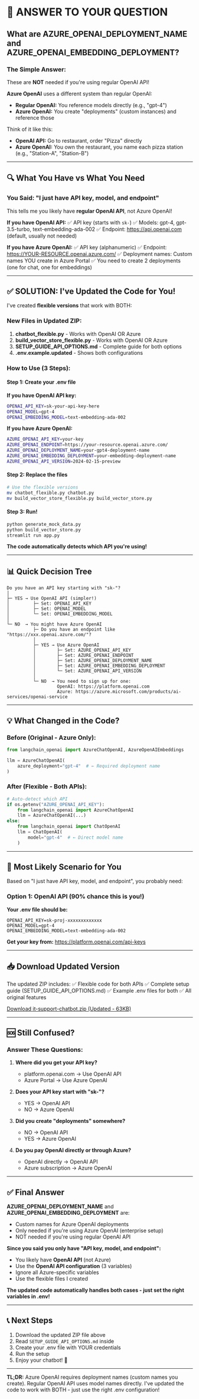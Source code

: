 # 🎯 ANSWER TO YOUR QUESTION

## What are AZURE_OPENAI_DEPLOYMENT_NAME and AZURE_OPENAI_EMBEDDING_DEPLOYMENT?

### The Simple Answer:

These are **NOT** needed if you're using regular OpenAI API!

**Azure OpenAI** uses a different system than regular OpenAI:
- **Regular OpenAI:** You reference models directly (e.g., "gpt-4")
- **Azure OpenAI:** You create "deployments" (custom instances) and reference those

Think of it like this:
- **OpenAI API:** Go to restaurant, order "Pizza" directly
- **Azure OpenAI:** You own the restaurant, you name each pizza station (e.g., "Station-A", "Station-B")

---

## 🔍 What You Have vs What You Need

### You Said: "I just have API key, model, and endpoint"

This tells me you likely have **regular OpenAI API**, not Azure OpenAI!

**If you have OpenAI API:**
✅ API key (starts with `sk-`)
✅ Models: gpt-4, gpt-3.5-turbo, text-embedding-ada-002
✅ Endpoint: https://api.openai.com (default, usually not needed)

**If you have Azure OpenAI:**
✅ API key (alphanumeric)
✅ Endpoint: https://YOUR-RESOURCE.openai.azure.com/
✅ Deployment names: Custom names YOU create in Azure Portal
✅ You need to create 2 deployments (one for chat, one for embeddings)

---

## ✅ SOLUTION: I've Updated the Code for You!

I've created **flexible versions** that work with BOTH:

### New Files in Updated ZIP:
1. **chatbot_flexible.py** - Works with OpenAI OR Azure
2. **build_vector_store_flexible.py** - Works with OpenAI OR Azure  
3. **SETUP_GUIDE_API_OPTIONS.md** - Complete guide for both options
4. **.env.example.updated** - Shows both configurations

### How to Use (3 Steps):

#### Step 1: Create your .env file

**If you have OpenAI API key:**
```bash
OPENAI_API_KEY=sk-your-api-key-here
OPENAI_MODEL=gpt-4
OPENAI_EMBEDDING_MODEL=text-embedding-ada-002
```

**If you have Azure OpenAI:**
```bash
AZURE_OPENAI_API_KEY=your-key
AZURE_OPENAI_ENDPOINT=https://your-resource.openai.azure.com/
AZURE_OPENAI_DEPLOYMENT_NAME=your-gpt4-deployment-name
AZURE_OPENAI_EMBEDDING_DEPLOYMENT=your-embedding-deployment-name
AZURE_OPENAI_API_VERSION=2024-02-15-preview
```

#### Step 2: Replace the files
```bash
# Use the flexible versions
mv chatbot_flexible.py chatbot.py
mv build_vector_store_flexible.py build_vector_store.py
```

#### Step 3: Run!
```bash
python generate_mock_data.py
python build_vector_store.py
streamlit run app.py
```

**The code automatically detects which API you're using!**

---

## 📊 Quick Decision Tree

```
Do you have an API key starting with "sk-"?
│
├─ YES → Use OpenAI API (simpler!)
│         ├─ Set: OPENAI_API_KEY
│         ├─ Set: OPENAI_MODEL
│         └─ Set: OPENAI_EMBEDDING_MODEL
│
└─ NO  → You might have Azure OpenAI
          ├─ Do you have an endpoint like "https://xxx.openai.azure.com/"?
          │
          ├─ YES → Use Azure OpenAI
          │        ├─ Set: AZURE_OPENAI_API_KEY
          │        ├─ Set: AZURE_OPENAI_ENDPOINT
          │        ├─ Set: AZURE_OPENAI_DEPLOYMENT_NAME
          │        ├─ Set: AZURE_OPENAI_EMBEDDING_DEPLOYMENT
          │        └─ Set: AZURE_OPENAI_API_VERSION
          │
          └─ NO  → You need to sign up for one:
                   OpenAI: https://platform.openai.com
                   Azure: https://azure.microsoft.com/products/ai-services/openai-service
```

---

## 💡 What Changed in the Code?

### Before (Original - Azure Only):
```python
from langchain_openai import AzureChatOpenAI, AzureOpenAIEmbeddings

llm = AzureChatOpenAI(
    azure_deployment="gpt-4"  # ← Required deployment name
)
```

### After (Flexible - Both APIs):
```python
# Auto-detect which API
if os.getenv("AZURE_OPENAI_API_KEY"):
    from langchain_openai import AzureChatOpenAI
    llm = AzureChatOpenAI(...)
else:
    from langchain_openai import ChatOpenAI
    llm = ChatOpenAI(
        model="gpt-4"  # ← Direct model name
    )
```

---

## 🎯 Most Likely Scenario for You

Based on "I just have API key, model, and endpoint", you probably need:

### Option 1: OpenAI API (90% chance this is you!)

**Your .env file should be:**
```env
OPENAI_API_KEY=sk-proj-xxxxxxxxxxxxx
OPENAI_MODEL=gpt-4
OPENAI_EMBEDDING_MODEL=text-embedding-ada-002
```

**Get your key from:** https://platform.openai.com/api-keys

---

## 📥 Download Updated Version

The updated ZIP includes:
✅ Flexible code for both APIs
✅ Complete setup guide (SETUP_GUIDE_API_OPTIONS.md)
✅ Example .env files for both
✅ All original features

[Download it-support-chatbot.zip (Updated - 63KB)](computer:///mnt/user-data/outputs/it-support-chatbot.zip)

---

## 🆘 Still Confused?

### Answer These Questions:

1. **Where did you get your API key?**
   - platform.openai.com → Use OpenAI API
   - Azure Portal → Use Azure OpenAI

2. **Does your API key start with "sk-"?**
   - YES → OpenAI API
   - NO → Azure OpenAI

3. **Did you create "deployments" somewhere?**
   - NO → OpenAI API
   - YES → Azure OpenAI

4. **Do you pay OpenAI directly or through Azure?**
   - OpenAI directly → OpenAI API
   - Azure subscription → Azure OpenAI

---

## ✅ Final Answer

**AZURE_OPENAI_DEPLOYMENT_NAME** and **AZURE_OPENAI_EMBEDDING_DEPLOYMENT** are:
- Custom names for Azure OpenAI deployments
- Only needed if you're using Azure OpenAI (enterprise setup)
- NOT needed if you're using regular OpenAI API

**Since you said you only have "API key, model, and endpoint":**
- You likely have **OpenAI API** (not Azure)
- Use the **OpenAI API configuration** (3 variables)
- Ignore all Azure-specific variables
- Use the flexible files I created

**The updated code automatically handles both cases - just set the right variables in .env!**

---

## 📞 Next Steps

1. Download the updated ZIP file above
2. Read `SETUP_GUIDE_API_OPTIONS.md` inside
3. Create your .env file with YOUR credentials
4. Run the setup
5. Enjoy your chatbot! 🎉

---

**TL;DR:** Azure OpenAI requires deployment names (custom names you create). Regular OpenAI API uses model names directly. I've updated the code to work with BOTH - just use the right .env configuration!

